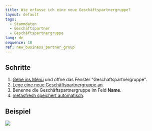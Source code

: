 ```yaml
---
title: Wie erfasse ich eine neue Geschäftspartnergruppe?
layout: default
tags:
  - Stammdaten
  - Geschäftspartner
  - Geschäftspartnergruppe
lang: de
sequence: 10
ref: new_business_partner_group
---
```


## Schritte
1. [Gehe ins Menü](Menu) und öffne das Fenster "Geschäftspartnergruppe".
1. [Lege eine neue Geschäftspartnergruppe an](Neuer_Datensatz_Fenster_Webui).
1. Benenne die Geschäftspartnergruppe im Feld **Name**.
1. [metasfresh speichert automatisch](Speicheranzeige).

## Beispiel
![](assets/Neue_Geschäftspartnergruppe.gif)
